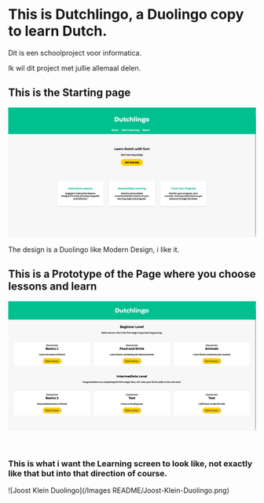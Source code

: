 <h1>This is Dutchlingo, a Duolingo copy to learn Dutch.</h1>

Dit is een schoolproject voor informatica.

Ik wil dit project met jullie allemaal delen.

<h2>This is the Starting page</h2>

![Dutchlingo.html Page](/Images_README/Dutchlingo-html.png)

The design is a Duolingo like Modern Design, i like it.

<h2>This is a Prototype of the Page where you choose lessons and learn</h2>

![Courses.html Page](/Images_README/Courses-html.png)

<br>
<h3>This is what i want the Learning screen to look like, not exactly like that but into that direction of course.</h2>

![Joost Klein Duolingo](/Images README/Joost-Klein-Duolingo.png)
